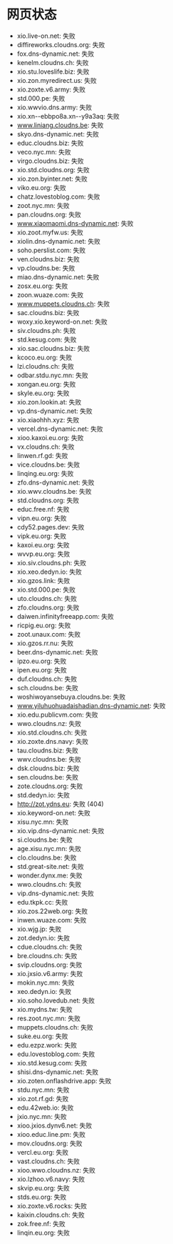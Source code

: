 # 网页状态
- xio.live-on.net: 失败
- diffireworks.cloudns.org: 失败
- fox.dns-dynamic.net: 失败
- kenelm.cloudns.ch: 失败
- xio.stu.loveslife.biz: 失败
- xio.zon.myredirect.us: 失败
- xio.zoxte.v6.army: 失败
- std.000.pe: 失败
- xio.wwvio.dns.army: 失败
- xio.xn--ebbpo8a.xn--y9a3aq: 失败
- www.liniang.cloudns.be: 失败
- skyo.dns-dynamic.net: 失败
- educ.cloudns.biz: 失败
- veco.nyc.mn: 失败
- virgo.cloudns.biz: 失败
- xio.std.cloudns.org: 失败
- xio.zon.byinter.net: 失败
- viko.eu.org: 失败
- chatz.lovestoblog.com: 失败
- zoot.nyc.mn: 失败
- pan.cloudns.org: 失败
- www.xiaomaomi.dns-dynamic.net: 失败
- xio.zoot.myfw.us: 失败
- xiolin.dns-dynamic.net: 失败
- soho.perslist.com: 失败
- ven.cloudns.biz: 失败
- vp.cloudns.be: 失败
- miao.dns-dynamic.net: 失败
- zosx.eu.org: 失败
- zoon.wuaze.com: 失败
- www.muppets.cloudns.ch: 失败
- sac.cloudns.biz: 失败
- woxy.xio.keyword-on.net: 失败
- siv.cloudns.ph: 失败
- std.kesug.com: 失败
- xio.sac.cloudns.biz: 失败
- kcoco.eu.org: 失败
- lzi.cloudns.ch: 失败
- odbar.stdu.nyc.mn: 失败
- xongan.eu.org: 失败
- skyle.eu.org: 失败
- xio.zon.lookin.at: 失败
- vp.dns-dynamic.net: 失败
- xio.xiaohhh.xyz: 失败
- vercel.dns-dynamic.net: 失败
- xioo.kaxoi.eu.org: 失败
- vx.cloudns.ch: 失败
- linwen.rf.gd: 失败
- vice.cloudns.be: 失败
- linqing.eu.org: 失败
- zfo.dns-dynamic.net: 失败
- xio.wwv.cloudns.be: 失败
- std.cloudns.org: 失败
- educ.free.nf: 失败
- vipn.eu.org: 失败
- cdy52.pages.dev: 失败
- vipk.eu.org: 失败
- kaxoi.eu.org: 失败
- wvvp.eu.org: 失败
- xio.siv.cloudns.ph: 失败
- xio.xeo.dedyn.io: 失败
- xio.gzos.link: 失败
- xio.std.000.pe: 失败
- uto.cloudns.ch: 失败
- zfo.cloudns.org: 失败
- daiwen.infinityfreeapp.com: 失败
- ricpig.eu.org: 失败
- zoot.unaux.com: 失败
- xio.gzos.rr.nu: 失败
- beer.dns-dynamic.net: 失败
- ipzo.eu.org: 失败
- ipen.eu.org: 失败
- duf.cloudns.ch: 失败
- sch.cloudns.be: 失败
- woshiwoyansebuya.cloudns.be: 失败
- www.yiluhuohuadaishadian.dns-dynamic.net: 失败
- xio.edu.publicvm.com: 失败
- wwo.cloudns.nz: 失败
- xio.std.cloudns.ch: 失败
- xio.zoxte.dns.navy: 失败
- tau.cloudns.biz: 失败
- wwv.cloudns.be: 失败
- dsk.cloudns.biz: 失败
- sen.cloudns.be: 失败
- zote.cloudns.org: 失败
- std.dedyn.io: 失败
- http://zot.ydns.eu: 失败 (404)
- xio.keyword-on.net: 失败
- xisu.nyc.mn: 失败
- xio.vip.dns-dynamic.net: 失败
- si.cloudns.be: 失败
- age.xisu.nyc.mn: 失败
- clo.cloudns.be: 失败
- std.great-site.net: 失败
- wonder.dynx.me: 失败
- wwo.cloudns.ch: 失败
- vip.dns-dynamic.net: 失败
- edu.tkpk.cc: 失败
- xio.zos.22web.org: 失败
- inwen.wuaze.com: 失败
- xio.wjg.jp: 失败
- zot.dedyn.io: 失败
- cdue.cloudns.ch: 失败
- bre.cloudns.ch: 失败
- svip.cloudns.org: 失败
- xio.jxsio.v6.army: 失败
- mokin.nyc.mn: 失败
- xeo.dedyn.io: 失败
- xio.soho.lovedub.net: 失败
- xio.mydns.tw: 失败
- res.zoot.nyc.mn: 失败
- muppets.cloudns.ch: 失败
- suke.eu.org: 失败
- edu.ezpz.work: 失败
- edu.lovestoblog.com: 失败
- xio.std.kesug.com: 失败
- shisi.dns-dynamic.net: 失败
- xio.zoten.onflashdrive.app: 失败
- stdu.nyc.mn: 失败
- xio.zot.rf.gd: 失败
- edu.42web.io: 失败
- jxio.nyc.mn: 失败
- xioo.jxios.dynv6.net: 失败
- xioo.educ.line.pm: 失败
- mov.cloudns.org: 失败
- vercl.eu.org: 失败
- vast.cloudns.ch: 失败
- xioo.wwo.cloudns.nz: 失败
- xio.lzhoo.v6.navy: 失败
- skvip.eu.org: 失败
- stds.eu.org: 失败
- xio.zoxte.v6.rocks: 失败
- kaixin.cloudns.ch: 失败
- zok.free.nf: 失败
- linqin.eu.org: 失败
